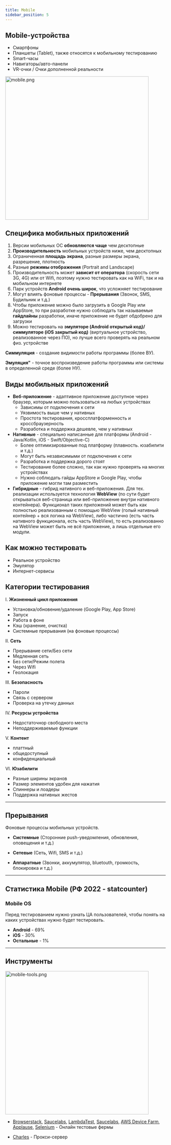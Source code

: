 ```yaml
---
title: Mobile
sidebar_position: 5
---
```


## Mobile-устройства 

- Смартфоны
- Планшеты (Tablet), также относятся к мобильному тестированию
- Smart-часы
- Навигаторы/авто-панели
- VR-очки / Очки дополненной реальности

<img src="../../../img/qa/mobile.png" width="450" alt="mobile.png" />

## Специфика мобильных приложений

1. Версии мобильных ОС **обновляются чаще** чем десктопные
2. **Производительность** мобильных устройств ниже, чем десктопных
3. Ограниченная **площадь экрана**, разные размеры экрана, разрешение, плотность
4. Разные **режимы отображения** (Portrait and Landscape)
5. Производительность может **зависит от оператора** (скорость сети 3G, 4G) или от Wifi, поэтому нужно тестировать как на WiFi, так и на мобильном интернете
6. Парк устройств **Android очень широк**, что усложняет тестирование
7. Могут влиять фоновые процессы - **Прерывания** (Звонок, SMS, Будильник и т.д.)
8. Чтобы приложение можно было загрузить в Google Play или AppStore, то при разработке нужно соблюдать так называемые **гайдлайны** разработки, иначе приложение не будет обдобрено для загрузки
9. Можно тестировать на **эмуляторе (Android открытый код)/симмуляторе (iOS закрытый код)** (виртуальное устройство, реализованное через ПО), но лучше всего проверять на реальном физ. устройстве

**Симмуляция** - создание видимости работы программы (более ВУ).

**Эмуляция"** - точное воспроизведение работы программы или системы в определенной среде (более НУ).

## Виды мобильных приложений

- **Веб-приложение** - адаптивное приложение доступное через браузер, которым можно пользоваться на любых устройствах
  - Зависимы от подключения к сети
  - Уязвимость выше чем у нативных
  - Простота тестирования, кроссплатформенность и кроссбраузерность
  - Разработка и поддержка дешевле, чем у нативных
- **Нативные** - специально написанные для платформы (Android - Java/Kotlin, iOS - Swift/Objective-C)
  - Более оптимизированные под платформу (плавность. юзабилити и т.д.)
  - Могут быть независимыми от подключения к сети
  - Разработка и поддержка дорого стоят
  - Тестирование более сложно, так как нужно проверять на многих устройствах
  - Нужно соблюдать гайды AppStore и Google Play, чтобы приложение могли там разместить
- **Гибридные** - гибрид нативного и веб-приложения. Для тех. реализации используется технология **WebView** (по сути будет открываться веб-страница или веб-приложение внутри нативного контейнера). Функционал таких приложений может быть как полностью реализованным с помощью WebView (голый нативный контейнер + вся логика на WebView), либо частично (есть часть нативного функционала, есть часть WebView), то есть реализованно на WebView может быть не всё приложение, а лишь отдельные его модули.

## Как можно тестировать

- Реальное устройство
- Эмулятор
- Интернет-сервисы

## Категории тестирования

I. **Жизненный цикл приложения**
  - Установка/обновение/удаление (Google Play, App Store)
  - Запуск
  - Работа в фоне
  - Кэш (хранение, очистка)
  - Системные прерывания (на фоновые процессы)

II. **Сеть**
  - Прерывание сети/Без сети
  - Медленная сеть
  - Без сети/Режим полета
  - Через Wifi
  - Геолокация

III. **Безопасность**
  - Пароли
  - Связь с сервером
  - Проверка на утечку данных

IV. **Ресурсы устройства**
  - Недостаточнор свободного места
  - Неподдерживаемые функции

V. **Контент**
  - платтный
  - общедоступный
  - конфиденциальный

VI. **Юзабилити**
  - Разные ширины экранов
  - Размер элементов удобен для нажатия
  - Спиннеры и лоадеры
  - Поддержка нативных жестов

***

## Прерывания

Фоновые процессы мобильных устройств.

- **Системные** (Сторонние push-уведомления, обновления, оповещения и т.д.)

- **Сетевые** (Сеть, Wifi, SMS и т.д.)

- **Аппаратные** (Звонки, аккумулятор, bluetouth, громкость, блокировка и т.д.)

***

## Статистика Mobile (РФ 2022 - statcounter)

### Mobile OS

Перед тестированием нужно узнать ЦА пользователей, чтобы понять на каких устройствах нужно будет тестировать. 

- **Android** - 69%
- **iOS** - 30%
- **Остальные** - 1%

***

## Инструменты

<img src="../../../img/qa/mobile-tools.png" width="450" alt="mobile-tools.png" />

* [Browserstack](https://www.browserstack.com/), [Saucelabs](https://saucelabs.com/), [LambdaTest](https://www.lambdatest.com/), [Saucelabs](https://saucelabs.com/), [AWS Device Farm](https://aws.amazon.com/ru/device-farm/), [Applause](https://www.applause.com/), [Selenium](https://www.selenium.dev/) - Онлайн тестовые фермы

* [Charles](https://www.charlesproxy.com/) - Прокси-сервер
